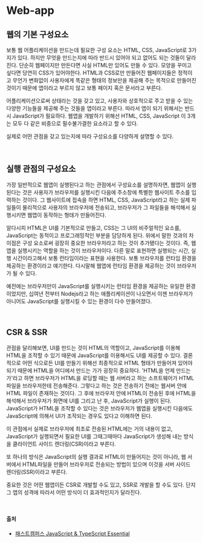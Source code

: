 # Web-app

## 웹의 기본 구성요소

보통 웹 어플리케이션을 만드는데 필요한 구성 요소는 HTML, CSS, JavaScript로 3가지가 있다. 하지만 무엇을 만드는지에 따라 반드시 있어야 되고 없어도 되는 것들이 달라진다. 단순히 웹페이지만 만든다면 사실 HTML만 있어도 만들 수 있다. 모양을 꾸미고 싶다면 당연히 CSS가 있어야한다. HTML과 CSS로만 만들어진 웹페이지들은 정적이고 무언가 변화없이 사용자에게 똑같은 형태의 정보만을 제공해 주는 목적으로 만들어진 것이기 때문에 앱이라고 부르지 않고 보통 페이지 혹은 문서라고 부른다.

어플리케이션으로써 상태라는 것을 갖고 있고, 사용자와 상호적으로 주고 받을 수 있는 다양한 기능들을 제공해 주는 것들을 앱이라고 부른다. 따라서 앱이 되기 위해서는 반드시 JavaScript가 필요하다. 웹앱을 개발하기 위해선 HTML, CSS, JavaScript 이 3개는 모두 다 같은 비중으로 필수불가결한 요소라고 할 수 있다.

실제로 어떤 관점을 갖고 있는지에 따라 구성요소를 다양하게 설명할 수 있다.

<br />

## 실행 관점의 구성요소

가장 일반적으로 웹앱이 실행된다고 하는 관점에서 구성요소를 설명하자면, 웹앱이 실행된다는 것은 사용자가 브라우저를 실행시킨 다음에 주소창에 특별한 웹사이트 주소를 입력하는 것이다. 그 웹사이트에 접속을 하면 HTML, CSS, JavaScript라고 하는 실제 파일들이 물리적으로 사용자의 브라우저에 전송되고, 브라우저가 그 파일들을 해석해서 실행시키면 웹앱이 동작하는 형태가 만들어진다.

알다시피 HTML은 UI를 기본적으로 만들고, CSS는 그 UI의 비주얼적인 요소를, JavaScript는 동적이고 프로그래밍적인 부분을 담당하게 된다. 위에서 말한 것과의 차이점은 구성 요소로써 굉장히 중요한 브라우저라고 하는 것이 추가됐다는 것이다. 즉, 웹앱을 실행시키는 역할을 하는 것이 브라우저이다. 다른 말로 표현하면 실행되는 시간, 실행 시간이라고해서 보통 런타임이라는 표현을 사용한다. 보통 브라우저를 런타임 환경을 제공하는 환경이라고 얘기한다. 다시말해 웹앱에 런타임 환경을 제공하는 것이 브라우저가 될 수 있다.

예전에는 브라우저만이 JavaScript를 실행시키는 런타임 환경을 제공하는 유일한 환경이었지만, 십여년 전부터 Nodejs라고 하는 애플리케이션이 나오면서 이젠 브라우저가 아니어도 JavaScript를 실행시킬 수 있는 환경이 다수 만들어졌다.

<br />

## CSR & SSR

관점을 달리해보면, UI를 만드는 것이 HTML의 역할이고, JavaScript를 이용해 HTML을 조작할 수 있기 때문에 JavaScript를 이용해서도 UI를 제공할 수 있다. 결론적으로 어떤 식으로든 UI를 만들기 위해선 최종적으로 HTML 형태가 만들어져 있어야 되기 때문에 HTML을 어디에서 만드는 가가 굉장히 중요하다. 'HTML을 언제 만드는가'라고 하면 브라우저가 HTML을 로딩할 때는 웹 서버라고 하는 소프트웨어가 HTML 파일을 브라우저한테 전송해준다. 그렇다고 하는 것은 전송하기 전에는 웹서버 안에 HTML 파일이 존재하는 것이다. 그 후에 브라우저 안에 HTML이 전송된 후에 HTML을 해석해서 브라우저가 화면에 UI를 그리고 난 후, JavaScript가 실행이 된다. JavaScript가 HTML을 조작할 수 있다는 것은 브라우저가 웹앱을 실행시킨 다음에도 JavaScript에 의해서 UI가 조작되는 경우도 있다고 이해하면 된다.

이 관점에서 실제로 브라우저에 최초로 전송된 HTML에는 거의 내용이 없고, JavaScript가 실행되면서 필요한 UI를 그때그때마다 JavaScript가 생성해 내는 방식을 클라이언트 사이드 렌더링(CSR)이라고 부른다.

또 하나의 방식은 JavaScript의 실행 결과로 HTML이 만들어지는 것이 아니라, 웹 서버에서 HTML파일을 만들어 브라우저로 전송되는 방법이 있으며 이것을 서버 사이드 렌더링(SSR)이라고 부른다.

중요한 것은 어떤 웹앱이든 CSR로 개발할 수도 있고, SSR로 개발을 할 수도 있다. 단지 그 앱의 성격에 따라서 어떤 방식이 더 효과적인지가 달라진다.

<br />

#### 출처

- [패스트캠퍼스 JavaScript & TypeScript Essential](https://fastcampus.co.kr/dev_academy_kmt1)
